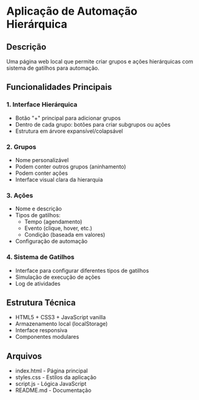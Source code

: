 # Aplicação de Automação Hierárquica

## Descrição
Uma página web local que permite criar grupos e ações hierárquicas com sistema de gatilhos para automação.

## Funcionalidades Principais

### 1. Interface Hierárquica
- Botão "+" principal para adicionar grupos
- Dentro de cada grupo: botões para criar subgrupos ou ações
- Estrutura em árvore expansível/colapsável

### 2. Grupos
- Nome personalizável
- Podem conter outros grupos (aninhamento)
- Podem conter ações
- Interface visual clara da hierarquia

### 3. Ações
- Nome e descrição
- Tipos de gatilhos:
  - Tempo (agendamento)
  - Evento (clique, hover, etc.)
  - Condição (baseada em valores)
- Configuração de automação

### 4. Sistema de Gatilhos
- Interface para configurar diferentes tipos de gatilhos
- Simulação de execução de ações
- Log de atividades

## Estrutura Técnica
- HTML5 + CSS3 + JavaScript vanilla
- Armazenamento local (localStorage)
- Interface responsiva
- Componentes modulares

## Arquivos
- index.html - Página principal
- styles.css - Estilos da aplicação
- script.js - Lógica JavaScript
- README.md - Documentação

